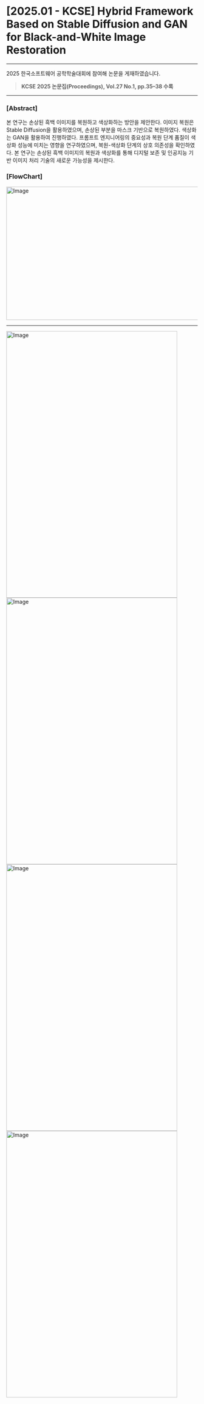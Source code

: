 # [2025.01 - KCSE] Hybrid Framework Based on Stable Diffusion and GAN for Black-and-White Image Restoration

---

2025 한국소프트웨어 공학학술대회에 참여해 논문을 게재하였습니다. <br>
> **KCSE 2025 논문집(Proceedings), Vol.27 No.1, pp.35–38 수록**

---

### [Abstract]
본 연구는 손상된 흑백 이미지를 복원하고 색상화하는 방안을 제안한다. 이미지 복원은 Stable Diffusion을 활용하였으며, 손상된 부분을 마스크 기반으로 복원하였다. 색상화는 GAN을 활용하여 진행하였다. 프롬프트 엔지니어링의 중요성과 복원 단계 품질이 색상화 성능에 미치는 영향을 연구하였으며, 복원-색상화 단계의 상호 의존성을 확인하였다. 본 연구는 손상된 흑백 이미지의 복원과 색상화를 통해 디지털 보존 및 인공지능 기반 이미지 처리 기술의 새로운 가능성을 제시한다.
### [FlowChart] <br>
<img width="1047" height="350" alt="Image" src="https://github.com/user-attachments/assets/2fca511a-67e8-4e78-b14c-f78ade325d3f" /> <br>

---

   <p align="left">
     <img width="450" height="700" alt="Image" src="https://github.com/user-attachments/assets/cd2ad915-8cd0-43a1-9932-05928dbf4e5e" />
     <img width="450" height="700" alt="Image" src="https://github.com/user-attachments/assets/9bd63d93-e0d3-4b01-bc07-82b534e22e5f" />
     <img width="450" height="700" alt="Image" src="https://github.com/user-attachments/assets/b94de02a-fb6d-4edc-929f-f791cadb20b8" />
     <img width="450" height="700" alt="Image" src="https://github.com/user-attachments/assets/b6d06e21-ae93-43df-8d1a-a183a5c17ac5" />
   </p>


